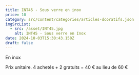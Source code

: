 ```yaml
---
title: INT45 - Sous verre en inox
price: 10
category: src/content/categories/articles-dcoratifs.json
imgSrcList:
  - src: /asset/INT45.jpg
    alt: INT45 - Sous verre en Inox
date: 2024-10-03T15:30:43.150Z
draft: false
---
```


En inox

Prix unitaire. 4 achetés + 2 gratuits = 40 € au lieu de 60 €
